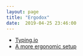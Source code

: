 ```yaml
---
layout: page
title: "Ergodox"
date:  2019-04-25 23:46:00
---
```


- [Typing.io](https://typing.io/)
- [A more ergonomic setup](https://timkadlec.com/remembers/2018-11-16-more-ergonomic-setup/)
